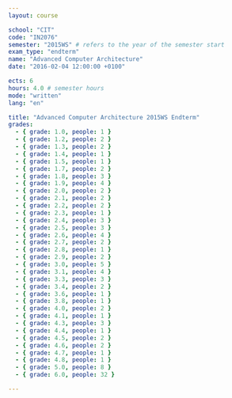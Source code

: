 ```yaml
---
layout: course

school: "CIT"
code: "IN2076"
semester: "2015WS" # refers to the year of the semester start
exam_type: "endterm"
name: "Advanced Computer Architecture"
date: "2016-02-04 12:00:00 +0100"

ects: 6
hours: 4.0 # semester hours
mode: "written"
lang: "en"

title: "Advanced Computer Architecture 2015WS Endterm"
grades:
  - { grade: 1.0, people: 1 }
  - { grade: 1.2, people: 2 }
  - { grade: 1.3, people: 2 }
  - { grade: 1.4, people: 1 }
  - { grade: 1.5, people: 1 }
  - { grade: 1.7, people: 2 }
  - { grade: 1.8, people: 3 }
  - { grade: 1.9, people: 4 }
  - { grade: 2.0, people: 2 }
  - { grade: 2.1, people: 2 }
  - { grade: 2.2, people: 2 }
  - { grade: 2.3, people: 1 }
  - { grade: 2.4, people: 3 }
  - { grade: 2.5, people: 3 }
  - { grade: 2.6, people: 4 }
  - { grade: 2.7, people: 2 }
  - { grade: 2.8, people: 1 }
  - { grade: 2.9, people: 2 }
  - { grade: 3.0, people: 5 }
  - { grade: 3.1, people: 4 }
  - { grade: 3.3, people: 3 }
  - { grade: 3.4, people: 2 }
  - { grade: 3.6, people: 1 }
  - { grade: 3.8, people: 1 }
  - { grade: 4.0, people: 2 }
  - { grade: 4.1, people: 1 }
  - { grade: 4.3, people: 3 }
  - { grade: 4.4, people: 1 }
  - { grade: 4.5, people: 2 }
  - { grade: 4.6, people: 2 }
  - { grade: 4.7, people: 1 }
  - { grade: 4.8, people: 1 }
  - { grade: 5.0, people: 8 }
  - { grade: 6.0, people: 32 }

---
```

